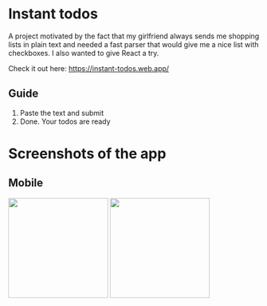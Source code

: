# Instant todos

A project motivated by the fact that my girlfriend always sends me shopping lists in plain text and needed a fast parser that would give me a nice list with checkboxes. I also wanted to give React a try.

Check it out here: https://instant-todos.web.app/

## Guide

1. Paste the text and submit
2. Done. Your todos are ready

# Screenshots of the app

## Mobile
<img src="https://github.com/devLukaszMichalak/instant-todo/assets/48216995/d2f8e6a8-309f-427c-ab28-fc1e2f42216f" width="200"> <img src="https://github.com/devLukaszMichalak/instant-todo/assets/48216995/649b4a46-9be6-473f-aa7f-a7802e15b585" width="200">

